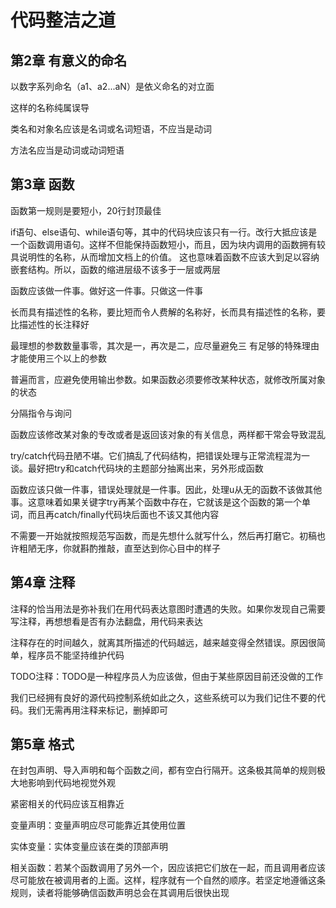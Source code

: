 # 代码整洁之道

## 第2章 有意义的命名

以数字系列命名（a1、a2...aN）是依义命名的对立面

这样的名称纯属误导

类名和对象名应该是名词或名词短语，不应当是动词

方法名应当是动词或动词短语

## 第3章 函数

函数第一规则是要短小，20行封顶最佳

if语句、else语句、while语句等，其中的代码块应该只有一行。改行大抵应该是一个函数调用语句。这样不但能保持函数短小，而且，因为块内调用的函数拥有较具说明性的名称，从而增加文档上的价值。
这也意味着函数不应该大到足以容纳嵌套结构。所以，函数的缩进层级不该多于一层或两层

函数应该做一件事。做好这一件事。只做这一件事

长而具有描述性的名称，要比短而令人费解的名称好，长而具有描述性的名称，要比描述性的长注释好

最理想的参数数量事零，其次是一，再次是二，应尽量避免三
有足够的特殊理由才能使用三个以上的参数

普遍而言，应避免使用输出参数。如果函数必须要修改某种状态，就修改所属对象的状态

分隔指令与询问

函数应该修改某对象的专改或者是返回该对象的有关信息，两样都干常会导致混乱

try/catch代码丑陋不堪。它们搞乱了代码结构，把错误处理与正常流程混为一谈。最好把try和catch代码块的主题部分抽离出来，另外形成函数

函数应该只做一件事，错误处理就是一件事。因此，处理u从无的函数不该做其他事。这意味着如果关键字try再某个函数中存在，它就该是这个函数的第一个单词，而且再catch/finally代码块后面也不该又其他内容

不需要一开始就按照规范写函数，而是先想什么就写什么，然后再打磨它。初稿也许粗陋无序，你就斟酌推敲，直至达到你心目中的样子

## 第4章 注释

注释的恰当用法是弥补我们在用代码表达意图时遭遇的失败。如果你发现自己需要写注释，再想想看是否有办法翻盘，用代码来表达

注释存在的时间越久，就离其所描述的代码越远，越来越变得全然错误。原因很简单，程序员不能坚持维护代码

TODO注释：TODO是一种程序员人为应该做，但由于某些原因目前还没做的工作

我们已经拥有良好的源代码控制系统如此之久，这些系统可以为我们记住不要的代码。我们无需再用注释来标记，删掉即可

## 第5章 格式

在封包声明、导入声明和每个函数之间，都有空白行隔开。这条极其简单的规则极大地影响到代码地视觉外观

紧密相关的代码应该互相靠近

变量声明：变量声明应尽可能靠近其使用位置

实体变量：实体变量应该在类的顶部声明

相关函数：若某个函数调用了另外一个，因应该把它们放在一起，而且调用者应该尽可能放在被调用者的上面。这样，程序就有一个自然的顺序。若坚定地遵循这条规则，读者将能够确信函数声明总会在其调用后很快出现
